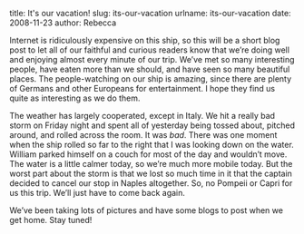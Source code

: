 title: It's our vacation!
slug: its-our-vacation
urlname: its-our-vacation
date: 2008-11-23
author: Rebecca

Internet is ridiculously expensive on this ship, so this will be a short blog
post to let all of our faithful and curious readers know that we&#x02bc;re doing
well and enjoying almost every minute of our trip. We&#x02bc;ve met so many
interesting people, have eaten more than we should, and have seen so many
beautiful places. The people-watching on our ship is amazing, since there are
plenty of Germans and other Europeans for entertainment. I hope they find us
quite as interesting as we do them.

The weather has largely cooperated, except in Italy. We hit a really bad storm
on Friday night and spent all of yesterday being tossed about, pitched around,
and rolled across the room. It was *bad*. There was one moment when the ship
rolled so far to the right that I was looking down on the water. William parked
himself on a couch for most of the day and wouldn&#x02bc;t move. The water is a
little calmer today, so we&#x02bc;re much more mobile today. But the worst part
about the storm is that we lost so much time in it that the captain decided to
cancel our stop in Naples altogether. So, no Pompeii or Capri for us this trip.
We&#x02bc;ll just have to come back again.

We&#x02bc;ve been taking lots of pictures and have some blogs to post when we
get home. Stay tuned!
